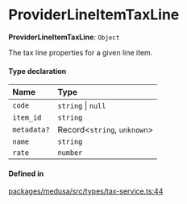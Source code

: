 # ProviderLineItemTaxLine

 **ProviderLineItemTaxLine**: `Object`

The tax line properties for a given line item.

#### Type declaration

| Name | Type |
| :------ | :------ |
| `code` | `string` \| ``null`` |
| `item_id` | `string` |
| `metadata?` | Record<`string`, `unknown`\> |
| `name` | `string` |
| `rate` | `number` |

#### Defined in

[packages/medusa/src/types/tax-service.ts:44](https://github.com/medusajs/medusa/blob/3d9f5ae63/packages/medusa/src/types/tax-service.ts#L44)
